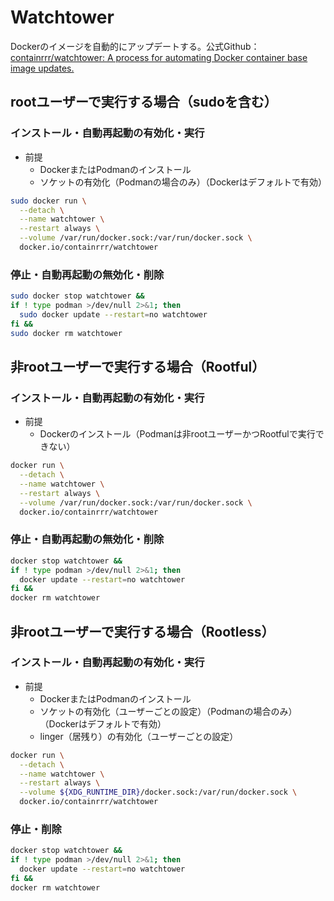 # Watchtower
Dockerのイメージを自動的にアップデートする。公式Github：[containrrr/watchtower: A process for automating Docker container base image updates.](https://github.com/containrrr/watchtower)

## rootユーザーで実行する場合（sudoを含む）
### インストール・自動再起動の有効化・実行
- 前提
  - DockerまたはPodmanのインストール
  - ソケットの有効化（Podmanの場合のみ）（Dockerはデフォルトで有効）
```bash
sudo docker run \
  --detach \
  --name watchtower \
  --restart always \
  --volume /var/run/docker.sock:/var/run/docker.sock \
  docker.io/containrrr/watchtower
```

### 停止・自動再起動の無効化・削除
```bash
sudo docker stop watchtower &&
if ! type podman >/dev/null 2>&1; then
  sudo docker update --restart=no watchtower
fi &&
sudo docker rm watchtower
```

## 非rootユーザーで実行する場合（Rootful）
### インストール・自動再起動の有効化・実行
- 前提
  - Dockerのインストール（Podmanは非rootユーザーかつRootfulで実行できない）
```bash
docker run \
  --detach \
  --name watchtower \
  --restart always \
  --volume /var/run/docker.sock:/var/run/docker.sock \
  docker.io/containrrr/watchtower
```

### 停止・自動再起動の無効化・削除
```bash
docker stop watchtower &&
if ! type podman >/dev/null 2>&1; then
  docker update --restart=no watchtower
fi &&
docker rm watchtower
```

## 非rootユーザーで実行する場合（Rootless）
### インストール・自動再起動の有効化・実行
- 前提
  - DockerまたはPodmanのインストール
  - ソケットの有効化（ユーザーごとの設定）（Podmanの場合のみ）（Dockerはデフォルトで有効）
  - linger（居残り）の有効化（ユーザーごとの設定）
```bash
docker run \
  --detach \
  --name watchtower \
  --restart always \
  --volume ${XDG_RUNTIME_DIR}/docker.sock:/var/run/docker.sock \
  docker.io/containrrr/watchtower
```

### 停止・削除
```bash
docker stop watchtower &&
if ! type podman >/dev/null 2>&1; then
  docker update --restart=no watchtower
fi &&
docker rm watchtower
```
